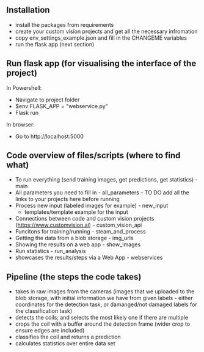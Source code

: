 ## Installation
- install the packages from requirements
- create your custom vision projects and get all the necessary infromation
- copy env_settings_example.json and fill in the CHANGEME variables
- run the flask app (next section)


## Run flask app (for visualising the interface of the project)
In Powershell:
- Navigate to project folder
- $env:FLASK_APP = "webservice.py"
- Flask run

In browser:
- Go to http://localhost:5000


## Code overview of files/scripts (where to find what)
 - To run everything (send training images, get predictions, get statistics) - main
 - All parameters you need to fill in - all_parameters - TO DO add all the links to your projects here before running
 - Process new input (labeled images for example) - new_input
  	- templates/template example for the input
 - Connections between code and custom vision projects (https://www.customvision.ai) - custom_vision_api
 - Funcitons for training/running - steam_and_process
 - Getting the data from a blob storage - img_urls
 - Showing the results on a web app - show_images
 - Run statistics - run_analysis
 - showcases the results/steps via a Web App - webservices


## Pipeline (the steps the code takes)
- takes in raw images from the cameras (images that we uploaded to the blob storage, with initial information we have from given labels - either coordinates for the detection task, or damanged/not damaged labels for the classification task)
- detects the coils; and selects the most likely one if there are multiple
- crops the coil with a buffer around the detection frame (wider crop to ensure edges are included)
- classifies the coil and returns a prediction
- calculates statistics over entire data set
